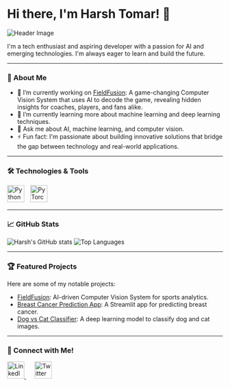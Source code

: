 # Hi there, I'm Harsh Tomar! 👋

![Header Image]([https://capsule-render.vercel.app/api?type=waving&color=gradient&height=200&text=Welcome%20to%20Harsh's%20GitHub!&fontAlign=center&fontSize=40](https://lexica.art/prompt/744984a5-cd05-41cc-a7d1-2411b531c88a))

I'm a tech enthusiast and aspiring developer with a passion for AI and emerging technologies. I'm always eager to learn and build the future.

---

### 🔭 About Me

- 🔭 I’m currently working on [FieldFusion](https://github.com/HarshTomar1234/Field_Fusion): A game-changing Computer Vision System that uses AI to decode the game, revealing hidden insights for coaches, players, and fans alike.
- 🌱 I’m currently learning more about machine learning and deep learning techniques.
- 💬 Ask me about AI, machine learning, and computer vision.
- ⚡ Fun fact: I'm passionate about building innovative solutions that bridge the gap between technology and real-world applications.

---

### 🛠️ Technologies & Tools

<p align="left">
  <img src="https://cdn.jsdelivr.net/gh/devicons/devicon/icons/python/python-original.svg" alt="Python" width="40" height="40" style="margin-right: 10px;"/>
  <img src="https://cdn.jsdelivr.net/gh/devicons/devicon/icons/pytorch/pytorch-original.svg" alt="PyTorch" width="40" height="40" style="margin-right: 10px;"/>
</p>

---

### 📈 GitHub Stats

![Harsh's GitHub stats](https://github-readme-stats.vercel.app/api?username=HarshTomar1234&show_icons=true&theme=radical)
![Top Languages](https://github-readme-stats.vercel.app/api/top-langs/?username=HarshTomar1234&layout=compact&theme=radical)

---

### 🏆 Featured Projects

Here are some of my notable projects:

- [FieldFusion](https://github.com/HarshTomar1234/Field_Fusion): AI-driven Computer Vision System for sports analytics.
- [Breast Cancer Prediction App](https://github.com/HarshTomar1234/BREAST-CANCER-STREAMLIT-APP): A Streamlit app for predicting breast cancer.
- [Dog vs Cat Classifier](https://github.com/HarshTomar1234/DOG-VS-CAT-CLASSIFIER): A deep learning model to classify dog and cat images.

---

### 🌟 Connect with Me!

<p align="left">
  <a href="https://www.linkedin.com/in/harsh-tomar-a96a38256/" target="_blank" style="margin-right: 20px;">
    <img src="https://cdn.jsdelivr.net/gh/devicons/devicon/icons/linkedin/linkedin-original.svg" alt="LinkedIn" width="40" height="40"/>
  </a>
  <a href="https://twitter.com/kernel_crush" target="_blank" style="margin-right: 20px;">
    <img src="https://cdn.jsdelivr.net/gh/devicons/devicon/icons/twitter/twitter-original.svg" alt="Twitter" width="40" height="40"/>
  </a>
</p>

